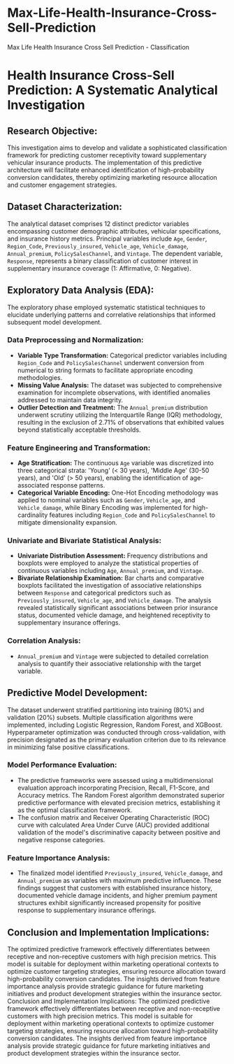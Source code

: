 # Max-Life-Health-Insurance-Cross-Sell-Prediction
Max Life Health Insurance Cross Sell Prediction - Classification

# **Health Insurance Cross-Sell Prediction: A Systematic Analytical Investigation**

## **Research Objective:**
This investigation aims to develop and validate a sophisticated classification framework for predicting customer receptivity toward supplementary vehicular insurance products. The implementation of this predictive architecture will facilitate enhanced identification of high-probability conversion candidates, thereby optimizing marketing resource allocation and customer engagement strategies.

## **Dataset Characterization:**
The analytical dataset comprises 12 distinct predictor variables encompassing customer demographic attributes, vehicular specifications, and insurance history metrics. Principal variables include `Age`, `Gender`, `Region_Code`, `Previously_insured`, `Vehicle_age`, `Vehicle_damage`, `Annual_premium`, `PolicySalesChannel`, and `Vintage`. The dependent variable, `Response`, represents a binary classification of customer interest in supplementary insurance coverage (1: Affirmative, 0: Negative).

## **Exploratory Data Analysis (EDA):**
The exploratory phase employed systematic statistical techniques to elucidate underlying patterns and correlative relationships that informed subsequent model development.

### **Data Preprocessing and Normalization:**  
- **Variable Type Transformation:** Categorical predictor variables including `Region_Code` and `PolicySalesChannel` underwent conversion from numerical to string formats to facilitate appropriate encoding methodologies.
- **Missing Value Analysis:** The dataset was subjected to comprehensive examination for incomplete observations, with identified anomalies addressed to maintain data integrity.
- **Outlier Detection and Treatment:** The `Annual_premium` distribution underwent scrutiny utilizing the Interquartile Range (IQR) methodology, resulting in the exclusion of 2.71% of observations that exhibited values beyond statistically acceptable thresholds.

### **Feature Engineering and Transformation:**  
- **Age Stratification:** The continuous `Age` variable was discretized into three categorical strata: 'Young' (< 30 years), 'Middle Age' (30-50 years), and 'Old' (> 50 years), enabling the identification of age-associated response patterns.
- **Categorical Variable Encoding:** One-Hot Encoding methodology was applied to nominal variables such as `Gender`, `Vehicle_age`, and `Vehicle_damage`, while Binary Encoding was implemented for high-cardinality features including `Region_Code` and `PolicySalesChannel` to mitigate dimensionality expansion.

### **Univariate and Bivariate Statistical Analysis:**  
- **Univariate Distribution Assessment:** Frequency distributions and boxplots were employed to analyze the statistical properties of continuous variables including `Age`, `Annual_premium`, and `Vintage`.
- **Bivariate Relationship Examination:** Bar charts and comparative boxplots facilitated the investigation of associative relationships between `Response` and categorical predictors such as `Previously_insured`, `Vehicle_age`, and `Vehicle_damage`. The analysis revealed statistically significant associations between prior insurance status, documented vehicle damage, and heightened receptivity to supplementary insurance offerings.

### **Correlation Analysis:**  
- `Annual_premium` and `Vintage` were subjected to detailed correlation analysis to quantify their associative relationship with the target variable.

## **Predictive Model Development:**
The dataset underwent stratified partitioning into training (80%) and validation (20%) subsets. Multiple classification algorithms were implemented, including Logistic Regression, Random Forest, and XGBoost. Hyperparameter optimization was conducted through cross-validation, with precision designated as the primary evaluation criterion due to its relevance in minimizing false positive classifications.

### **Model Performance Evaluation:**  
- The predictive frameworks were assessed using a multidimensional evaluation approach incorporating Precision, Recall, F1-Score, and Accuracy metrics. The Random Forest algorithm demonstrated superior predictive performance with elevated precision metrics, establishing it as the optimal classification framework.
- The confusion matrix and Receiver Operating Characteristic (ROC) curve with calculated Area Under Curve (AUC) provided additional validation of the model's discriminative capacity between positive and negative response categories.

### **Feature Importance Analysis:**  
- The finalized model identified `Previously_insured`, `Vehicle_damage`, and `Annual_premium` as variables with maximum predictive influence. These findings suggest that customers with established insurance history, documented vehicle damage incidents, and higher premium payment structures exhibit significantly increased propensity for positive response to supplementary insurance offerings.

## **Conclusion and Implementation Implications:**
The optimized predictive framework effectively differentiates between receptive and non-receptive customers with high precision metrics. This model is suitable for deployment within marketing operational contexts to optimize customer targeting strategies, ensuring resource allocation toward high-probability conversion candidates. The insights derived from feature importance analysis provide strategic guidance for future marketing initiatives and product development strategies within the insurance sector.
Conclusion and Implementation Implications:
The optimized predictive framework effectively differentiates between receptive and non-receptive customers with high precision metrics. This model is suitable for deployment within marketing operational contexts to optimize customer targeting strategies, ensuring resource allocation toward high-probability conversion candidates. The insights derived from feature importance analysis provide strategic guidance for future marketing initiatives and product development strategies within the insurance sector.
